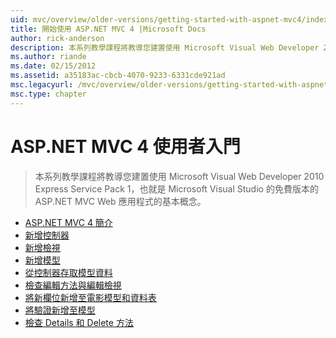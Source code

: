 ```yaml
---
uid: mvc/overview/older-versions/getting-started-with-aspnet-mvc4/index
title: 開始使用 ASP.NET MVC 4 |Microsoft Docs
author: rick-anderson
description: 本系列教學課程將教導您建置使用 Microsoft Visual Web Developer 2010 Express Service Pack 1，w 的 ASP.NET MVC Web 應用程式的基本概念...
ms.author: riande
ms.date: 02/15/2012
ms.assetid: a35183ac-cbcb-4070-9233-6331cde921ad
msc.legacyurl: /mvc/overview/older-versions/getting-started-with-aspnet-mvc4
msc.type: chapter
---
```

<a name="getting-started-with-aspnet-mvc-4"></a>ASP.NET MVC 4 使用者入門
====================
> 本系列教學課程將教導您建置使用 Microsoft Visual Web Developer 2010 Express Service Pack 1，也就是 Microsoft Visual Studio 的免費版本的 ASP.NET MVC Web 應用程式的基本概念。


- [ASP.NET MVC 4 簡介](intro-to-aspnet-mvc-4.md)
- [新增控制器](adding-a-controller.md)
- [新增檢視](adding-a-view.md)
- [新增模型](adding-a-model.md)
- [從控制器存取模型資料](accessing-your-models-data-from-a-controller.md)
- [檢查編輯方法與編輯檢視](examining-the-edit-methods-and-edit-view.md)
- [將新欄位新增至電影模型和資料表](adding-a-new-field-to-the-movie-model-and-table.md)
- [將驗證新增至模型](adding-validation-to-the-model.md)
- [檢查 Details 和 Delete 方法](examining-the-details-and-delete-methods.md)
